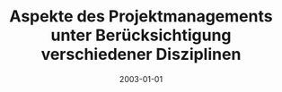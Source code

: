 ---
abstract: ''
authors:
- Randolf Speigner
date: '2003-01-01'
featured: false
publication_types:
- '7'
publishDate: '2003-01-01'
title: Aspekte des Projektmanagements unter Berücksichtigung verschiedener Disziplinen
url_pdf: ''
---